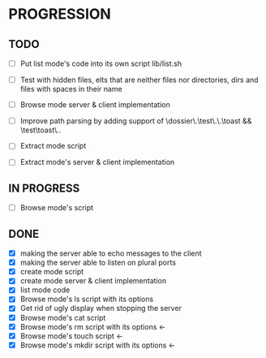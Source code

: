 # PROGRESSION

## TODO
+ [ ] Put list mode's code into its own script lib/list.sh
+ [ ] Test with hidden files, elts that are neither files nor directories, dirs and files with spaces in their name

+ [ ] Browse mode server & client implementation

+ [ ] Improve path parsing by adding support of \dossier\\.\test\\.\\.\toast && \test\toast\\..

+ [ ] Extract mode script
+ [ ] Extract mode's server & client implementation


## IN PROGRESS
+ [ ] Browse mode's script


## DONE
+ [X] making the server able to echo messages to the client
+ [X] making the server able to listen on plural ports
+ [X] create mode script
+ [X] create mode server & client implementation
+ [X] list mode code
+ [X] Browse mode's ls script with its options
+ [X] Get rid of ugly display when stopping the server
+ [X] Browse mode's cat script
+ [X] Browse mode's rm script with its options <-
+ [X] Browse mode's touch script <-
+ [X] Browse mode's mkdir script with its options <-
